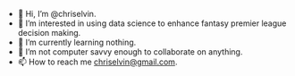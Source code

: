 - 👋 Hi, I’m @chriselvin.
- 👀 I’m interested in using data science to enhance fantasy premier league decision making.
- 🌱 I’m currently learning nothing.
- 💞️ I’m not computer savvy enough to collaborate on anything.
- 📫 How to reach me chriselvin@gmail.com.

<!---
chriselvin/chriselvin is a ✨ special ✨ repository because its `README.md` (this file) appears on your GitHub profile.
You can click the Preview link to take a look at your changes.
--->
